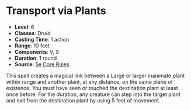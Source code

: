 # Transport via Plants

- **Level**: 6
- **Classes**: Druid
- **Casting Time**: 1 action
- **Range**: 10 feet
- **Components**: V, S
- **Duration**: 1 round
- **Source**: [5e Core Rules](http://dnd.wizards.com/articles/features/systems-reference-document-srd)

This spell creates a magical link between a Large or larger inanimate plant within range and another plant, at any distance, on the same plane of existence. You must have seen or touched the destination plant at least once before. For the duration, any creature can step into the target plant and exit from the destination plant by using 5 feet of movement.

